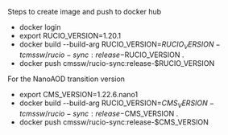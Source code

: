 Steps to create image and push to docker hub

* docker login
* export RUCIO_VERSION=1.20.1
* docker build  --build-arg RUCIO_VERSION=$RUCIO_VERSION -t cmssw/rucio-sync:release-$RUCIO_VERSION .
* docker push cmssw/rucio-sync:release-$RUCIO_VERSION

For the NanoAOD transition version

* export CMS_VERSION=1.22.6.nano1
* docker build  --build-arg RUCIO_VERSION=$CMS_VERSION -t cmssw/rucio-sync:release-$CMS_VERSION .
* docker push cmssw/rucio-sync:release-$CMS_VERSION
